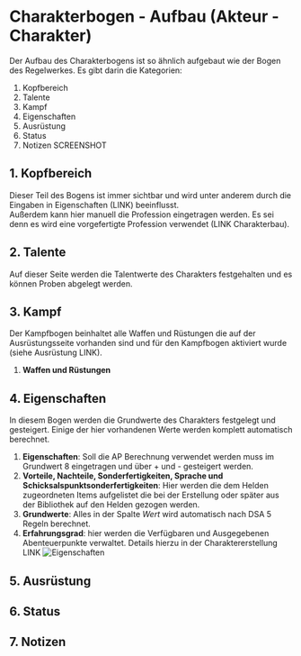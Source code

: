 # Charakterbogen - Aufbau (Akteur - Charakter)
Der Aufbau des Charakterbogens ist so ähnlich aufgebaut wie der Bogen des Regelwerkes.
Es gibt darin die Kategorien:
1. Kopfbereich
2. Talente
3. Kampf
4. Eigenschaften
5. Ausrüstung
6. Status
7. Notizen
SCREENSHOT

## 1. Kopfbereich
Dieser Teil des Bogens ist immer sichtbar und wird unter anderem durch die Eingaben in Eigenschaften (LINK) beeinflusst.  
Außerdem kann hier manuell die Profession eingetragen werden. Es sei denn es wird eine vorgefertigte Profession verwendet (LINK Charakterbau).  

## 2. Talente
Auf dieser Seite werden die Talentwerte des Charakters festgehalten und es können Proben abgelegt werden.   

## 3. Kampf
Der Kampfbogen beinhaltet alle Waffen und Rüstungen die auf der Ausrüstungsseite vorhanden sind und für den Kampfbogen aktiviert wurde (siehe Ausrüstung LINK).  
1. **Waffen und Rüstungen**

## 4. Eigenschaften
In diesem Bogen werden die Grundwerte des Charakters festgelegt und gesteigert. Einige der hier vorhandenen Werte werden komplett automatisch berechnet.  
1. **Eigenschaften**: Soll die AP Berechnung verwendet werden muss im Grundwert 8 eingetragen und über + und - gesteigert werden.
1. **Vorteile, Nachteile, Sonderfertigkeiten, Sprache und Schicksalspunktsonderfertigkeiten**: Hier werden die dem Helden zugeordneten Items aufgelistet
die bei der Erstellung oder später aus der Bibliothek auf den Helden gezogen werden. 
1. **Grundwerte**: Alles in der Spalte *Wert* wird automatisch nach DSA 5 Regeln berechnet.
1. **Erfahrungsgrad**: hier werden die Verfügbaren und Ausgegebenen Abenteuerpunkte verwaltet. Details hierzu in der Charaktererstellung LINK
![Eigenschaften](https://user-images.githubusercontent.com/80099175/112108651-c759fb00-8bb0-11eb-9854-697551f5f667.png)  

## 5. Ausrüstung


## 6. Status


## 7. Notizen

